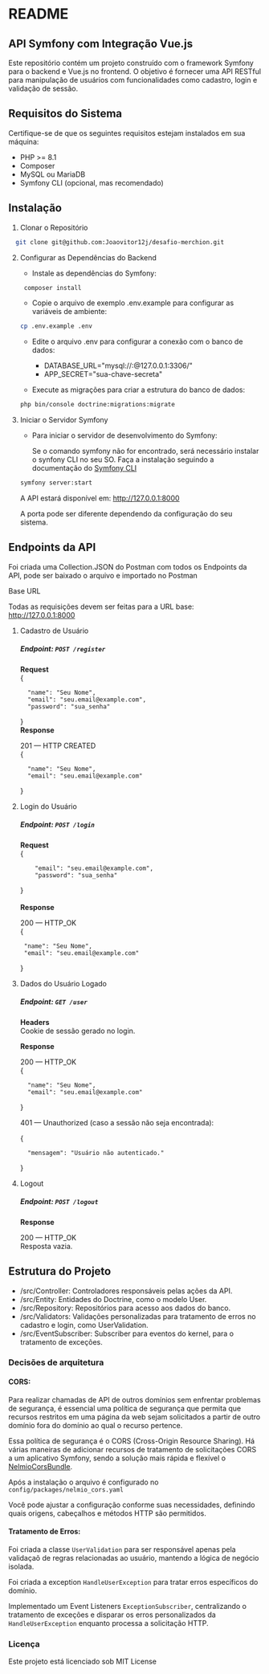 # README

## API Symfony com Integração Vue.js

Este repositório contém um projeto construído com o framework Symfony para o backend e Vue.js no frontend. O objetivo é fornecer uma API RESTful para
manipulação de usuários com funcionalidades como cadastro, login e validação de sessão.

## Requisitos do Sistema

Certifique-se de que os seguintes requisitos estejam instalados em sua máquina:

* PHP >= 8.1
* Composer
* MySQL ou MariaDB
* Symfony CLI (opcional, mas recomendado)

## Instalação

1. Clonar o Repositório

``` bash
  git clone git@github.com:Joaovitor12j/desafio-merchion.git
```

2. Configurar as Dependências do Backend
   * Instale as dependências do Symfony:
   ``` bash
    composer install
    ```
   * Copie o arquivo de exemplo .env.example para configurar as variáveis de ambiente:
    ``` bash
    cp .env.example .env
    ```

   * Edite o arquivo .env para configurar a conexão com o banco de dados:
      * DATABASE_URL="mysql://<usuario>:<senha>@127.0.0.1:3306/<nome-do-banco>"
      * APP_SECRET="sua-chave-secreta"

   * Execute as migrações para criar a estrutura do banco de dados:
   ``` bash
   php bin/console doctrine:migrations:migrate    
   ```
   
3. Iniciar o Servidor Symfony 

   * Para iniciar o servidor de desenvolvimento do Symfony:
      
      Se o comando symfony não for encontrado, será necessário instalar o synfony CLI no seu SO.
      Faça a instalação seguindo a documentação do [Symfony CLI](https://symfony.com/download)
   ``` bash
   symfony server:start
   ```

   A API estará disponível em: http://127.0.0.1:8000
   
   A porta pode ser diferente dependendo da configuração do seu sistema.

## Endpoints da API
   Foi criada uma Collection.JSON do Postman com todos os Endpoints da API, 
   pode ser baixado o arquivo e importado no Postman

Base URL

Todas as requisições devem ser feitas para a URL base: http://127.0.0.1:8000

1. Cadastro de Usuário

   ##### Endpoint: `POST /register`
   **Request**  
   {

         "name": "Seu Nome",
         "email": "seu.email@example.com",
         "password": "sua_senha"
   }
   \
   **Response**
     
   201 — HTTP CREATED  
   {

         "name": "Seu Nome",
         "email": "seu.email@example.com" 
   }

2.  Login do Usuário

      ##### Endpoint: `POST /login`
      **Request**  
      {
      
            "email": "seu.email@example.com",
            "password": "sua_senha"
      }  
      \
      **Response**
      
      200 — HTTP_OK  
      {

         "name": "Seu Nome",
         "email": "seu.email@example.com" 
      }

3. Dados do Usuário Logado
      ##### Endpoint: `GET /user`
      **Headers**  
      Cookie de sessão gerado no login.
      
      **Response**

      200 — HTTP_OK  
      {

         "name": "Seu Nome",
         "email": "seu.email@example.com" 
      }

      401 — Unauthorized (caso a sessão não seja encontrada):
      
      {
         
         "mensagem": "Usuário não autenticado."
      }

4. Logout
   ##### Endpoint: `POST /logout`

   **Response**

   200 — HTTP_OK  
   Resposta vazia.

## Estrutura do Projeto

* /src/Controller: Controladores responsáveis pelas ações da API.  
* /src/Entity: Entidades do Doctrine, como o modelo User.  
* /src/Repository: Repositórios para acesso aos dados do banco.  
* /src/Validators: Validações personalizadas para tratamento de erros no cadastro e login, como UserValidation.  
* /src/EventSubscriber: Subscriber para eventos do kernel, para o tratamento de exceções.

### Decisões de arquitetura

#### CORS:  
Para realizar chamadas de API de outros domínios sem enfrentar problemas de segurança, é essencial uma política de segurança que permita que recursos
restritos em uma página da web sejam solicitados a partir de outro domínio fora do domínio ao qual o recurso pertence.

Essa política de segurança é o CORS (Cross-Origin Resource Sharing).
Há várias maneiras de adicionar recursos de tratamento de solicitações CORS a um aplicativo Symfony, sendo a solução mais rápida e flexível o
[NelmioCorsBundle](https://github.com/nelmio/NelmioCorsBundle).

Após a instalação o arquivo é configurado no `config/packages/nelmio_cors.yaml`

Você pode ajustar a configuração conforme suas necessidades, definindo quais origens, cabeçalhos e métodos HTTP são permitidos.

#### Tratamento de Erros:

Foi criada a classe `UserValidation` para ser responsável apenas pela validaçaõ de regras relacionadas ao usuário, mantendo a lógica de negócio 
isolada.

Foi criada a exception `HandleUserException` para tratar erros específicos do domínio.

Implementado um Event Listeners `ExceptionSubscriber`, centralizando o tratamento de exceções e disparar os erros personalizados da 
`HandleUserException` enquanto processa a solicitação HTTP.


### Licença

Este projeto está licenciado sob MIT License
